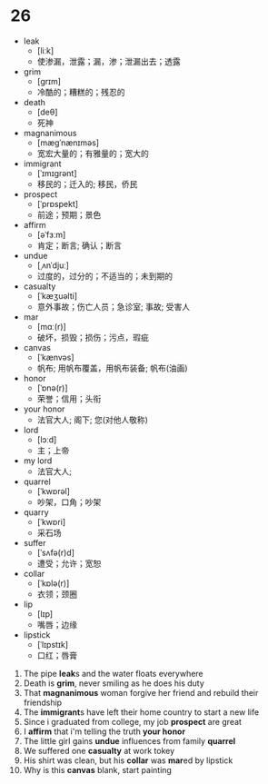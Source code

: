 # 26

- leak
  - [liːk] 
  - 使渗漏，泄露；漏，渗；泄漏出去；透露
- grim
  - [ɡrɪm] 
  - 冷酷的；糟糕的；残忍的
- death
  - [deθ] 
  - 死神
- magnanimous
  - [mæɡˈnænɪməs] 
  - 宽宏大量的；有雅量的；宽大的
- immigrant
  - [ˈɪmɪɡrənt] 
  - 移民的；迁入的; 移民，侨民
- prospect
  - [ˈprɒspekt] 
  - 前途；预期；景色
- affirm
  - [əˈfɜːm] 
  - 肯定；断言; 确认；断言
- undue
  - [ˌʌnˈdjuː] 
  - 过度的，过分的；不适当的；未到期的
- casualty
  - [ˈkæʒuəlti] 
  - 意外事故；伤亡人员；急诊室; 事故; 受害人
- mar
  - [mɑː(r)] 
  - 破坏，损毁；损伤；污点，瑕疵
- canvas
  - [ˈkænvəs] 
  - 帆布; 用帆布覆盖，用帆布装备; 帆布(油画)
- honor
  - [ˈɒnə(r)] 
  - 荣誉；信用；头衔
- your honor
  - 法官大人; 阁下; 您(对他人敬称)
- lord
  - [lɔːd] 
  - 主；上帝
- my lord
  - 法官大人;
- quarrel
  - [ˈkwɒrəl] 
  - 吵架，口角；吵架
- quarry
  - [ˈkwɒri] 
  - 采石场
- suffer
  - [ˈsʌfə(r)d] 
  - 遭受；允许；宽恕
- collar
  - [ˈkɒlə(r)] 
  - 衣领；颈圈
- lip
  - [lɪp] 
  - 嘴唇；边缘
- lipstick
  - [ˈlɪpstɪk] 
  - 口红；唇膏

1. The pipe **leak**s and the water floats everywhere
2. Death is **grim**, never smiling as he does his duty
3. That **magnanimous** woman forgive her friend and rebuild their friendship
4. The **immigrant**s have left their home country to start a new life
5. Since i graduated from college, my job **prospect** are great
6. I **affirm** that i'm telling the truth **your honor**
7. The little girl gains **undue** influences from family **quarrel**
8. We suffered one **casualty** at work tokey
9. His shirt was clean, but his **collar** was **mar**ed by lipstick
10. Why is this **canvas** blank, start painting